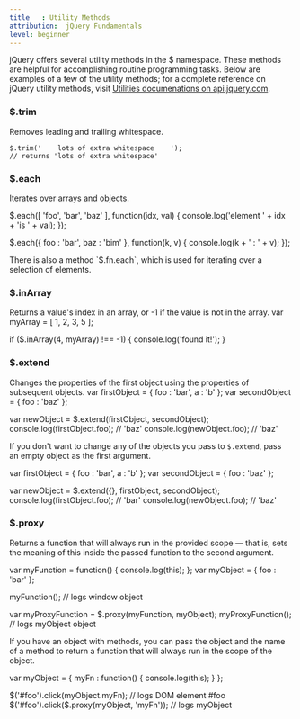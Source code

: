 ```yaml
---
title   : Utility Methods
attribution:  jQuery Fundamentals
level: beginner
---
```

jQuery offers several utility methods in the $ namespace.  These methods are
helpful for accomplishing routine programming tasks.  Below are examples of a
few of the utility methods; for a complete reference on jQuery utility methods,
visit [Utilities documenations on api.jquery.com](http://api.jquery.com/category/utilities/).

### $.trim
Removes leading and trailing whitespace.

<javascript>

    $.trim('    lots of extra whitespace    ');
    // returns 'lots of extra whitespace'
</javascript>

### $.each
Iterates over arrays and objects.

<javascript>
$.each([ 'foo', 'bar', 'baz' ], function(idx, val) {
  console.log('element ' + idx + 'is ' + val);
});

$.each({ foo : 'bar', baz : 'bim' }, function(k, v) {
  console.log(k + ' : ' + v);
});
</javascript>

<div class="note" markdown="1">
There is also a method `$.fn.each`, which is used for iterating over a
selection of elements.
</div>

### $.inArray
Returns a value's index in an array, or -1 if the value is not in the array.
<javascript>
var myArray = [ 1, 2, 3, 5 ];

if ($.inArray(4, myArray) !== -1) {
  console.log('found it!');
}
</javascript>

### $.extend
Changes the properties of the first object using the properties of subsequent objects.
<javascript>
var firstObject = { foo : 'bar', a : 'b' };
var secondObject = { foo : 'baz' };

var newObject = $.extend(firstObject, secondObject);
console.log(firstObject.foo); // 'baz'
console.log(newObject.foo);   // 'baz'
</javascript>

If you don't want to change any of the objects you pass to `$.extend`, pass an
empty object as the first argument.

<javascript>
var firstObject = { foo : 'bar', a : 'b' };
var secondObject = { foo : 'baz' };

var newObject = $.extend({}, firstObject, secondObject);
console.log(firstObject.foo); // 'bar'
console.log(newObject.foo);   // 'baz'
</javascript>

### $.proxy
Returns a function that will always run in the provided scope — that is, sets
the meaning of this inside the passed function to the second argument.

<javascript>
var myFunction = function() { console.log(this); };
var myObject = { foo : 'bar' };

myFunction(); // logs window object

var myProxyFunction = $.proxy(myFunction, myObject);
myProxyFunction(); // logs myObject object
</javascript>

If you have an object with methods, you can pass the object and the name of a
method to return a function that will always run in the scope of the object.

<javascript>
var myObject = {
  myFn : function() {
    console.log(this);
  }
};

$('#foo').click(myObject.myFn); // logs DOM element #foo
$('#foo').click($.proxy(myObject, 'myFn')); // logs myObject
</javascript>
